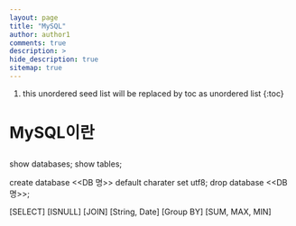 ```yaml
---
layout: page
title: "MySQL"
author: author1
comments: true
description: >
hide_description: true
sitemap: true
---
```


1. this unordered seed list will be replaced by toc as unordered list 
{:toc}

# MySQL이란
## 

show databases;
show tables;

create database <<DB 명>> default charater set utf8;
drop database <<DB 명>>;

[SELECT]
[ISNULL]
[JOIN]
[String, Date]
[Group BY]
[SUM, MAX, MIN]
